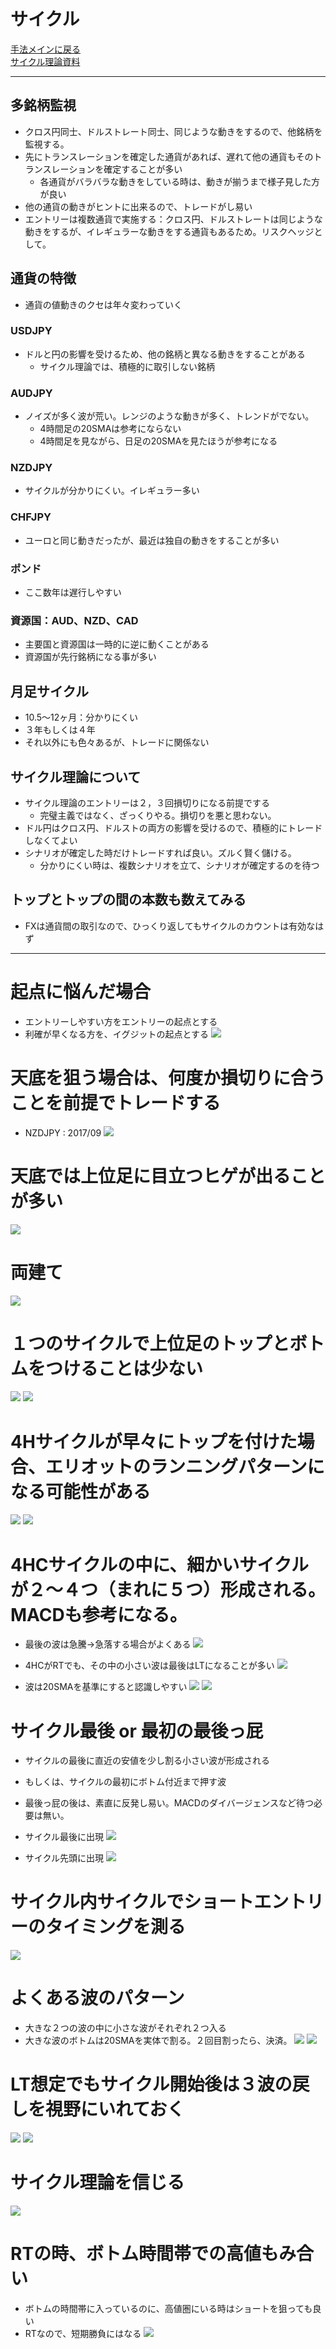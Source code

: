 # サイクル
[手法メインに戻る](../index.md)  
[サイクル理論資料](./資料/main.md)  

---
## 多銘柄監視
- クロス円同士、ドルストレート同士、同じような動きをするので、他銘柄を監視する。
- 先にトランスレーションを確定した通貨があれば、遅れて他の通貨もそのトランスレーションを確定することが多い
  - 各通貨がバラバラな動きをしている時は、動きが揃うまで様子見した方が良い
- 他の通貨の動きがヒントに出来るので、トレードがし易い
- エントリーは複数通貨で実施する：クロス円、ドルストレートは同じような動きをするが、イレギュラーな動きをする通貨もあるため。リスクヘッジとして。

## 通貨の特徴
- 通貨の値動きのクセは年々変わっていく

### USDJPY
- ドルと円の影響を受けるため、他の銘柄と異なる動きをすることがある
  - サイクル理論では、積極的に取引しない銘柄

### AUDJPY
- ノイズが多く波が荒い。レンジのような動きが多く、トレンドがでない。
  - 4時間足の20SMAは参考にならない
  - 4時間足を見ながら、日足の20SMAを見たほうが参考になる

### NZDJPY
- サイクルが分かりにくい。イレギュラー多い

### CHFJPY
- ユーロと同じ動きだったが、最近は独自の動きをすることが多い

### ポンド
- ここ数年は遅行しやすい

### 資源国：AUD、NZD、CAD
- 主要国と資源国は一時的に逆に動くことがある
- 資源国が先行銘柄になる事が多い

## 月足サイクル
- 10.5～12ヶ月：分かりにくい
- ３年もしくは４年
- それ以外にも色々あるが、トレードに関係ない

## サイクル理論について
- サイクル理論のエントリーは２，３回損切りになる前提でする
  - 完璧主義ではなく、ざっくりやる。損切りを悪と思わない。
- ドル円はクロス円、ドルストの両方の影響を受けるので、積極的にトレードしなくてよい
- シナリオが確定した時だけトレードすれば良い。ズルく賢く儲ける。
  - 分かりにくい時は、複数シナリオを立て、シナリオが確定するのを待つ

## トップとトップの間の本数も数えてみる
- FXは通貨間の取引なので、ひっくり返してもサイクルのカウントは有効なはず

---
# 起点に悩んだ場合
- エントリーしやすい方をエントリーの起点とする
- 利確が早くなる方を、イグジットの起点とする
![](img/2022-12-31-10-09-45.png)

# 天底を狙う場合は、何度か損切りに合うことを前提でトレードする
- NZDJPY : 2017/09
![](img/2023-01-03-16-45-17.png)

# 天底では上位足に目立つヒゲが出ることが多い
![](img/2022-12-22-20-08-48.png)

# 両建て
![](img/2022-12-22-20-12-53.png)

# １つのサイクルで上位足のトップとボトムをつけることは少ない
![](img/2022-12-22-20-13-35.png)
![](img/2022-12-22-20-14-34.png)

# 4Hサイクルが早々にトップを付けた場合、エリオットのランニングパターンになる可能性がある
![](img/2022-12-22-20-15-49.png)
![](img/2022-12-22-20-16-13.png)

# 4HCサイクルの中に、細かいサイクルが２～４つ（まれに５つ）形成される。MACDも参考になる。
- 最後の波は急騰→急落する場合がよくある
![](img/2022-12-22-20-17-42.png)

- 4HCがRTでも、その中の小さい波は最後はLTになることが多い
![](img/2022-12-22-20-17-58.png)

- 波は20SMAを基準にすると認識しやすい
![](img/2022-12-22-20-31-22.png) ![](img/2022-12-22-20-31-33.png)

# サイクル最後 or 最初の最後っ屁
- サイクルの最後に直近の安値を少し割る小さい波が形成される
- もしくは、サイクルの最初にボトム付近まで押す波
- 最後っ屁の後は、素直に反発し易い。MACDのダイバージェンスなど待つ必要は無い。

- サイクル最後に出現
![](img/2022-12-22-20-30-42.png)
- サイクル先頭に出現
![](img/2022-12-22-20-27-44.png)

# サイクル内サイクルでショートエントリーのタイミングを測る
![](img/2022-12-22-20-38-05.png)

# よくある波のパターン
- 大きな２つの波の中に小さな波がそれぞれ２つ入る
- 大きな波のボトムは20SMAを実体で割る。２回目割ったら、決済。
![](img/2022-12-22-20-40-10.png) ![](img/2022-12-22-20-40-19.png)

# LT想定でもサイクル開始後は３波の戻しを視野にいれておく
![](img/2022-12-22-21-09-25.png)
![](img/2022-12-22-21-15-13.png)

# サイクル理論を信じる
![](img/2022-12-22-21-36-02.png)

# RTの時、ボトム時間帯での高値もみ合い
- ボトムの時間帯に入っているのに、高値圏にいる時はショートを狙っても良い
- RTなので、短期勝負にはなる
![](img/2022-12-23-17-51-44.png)
